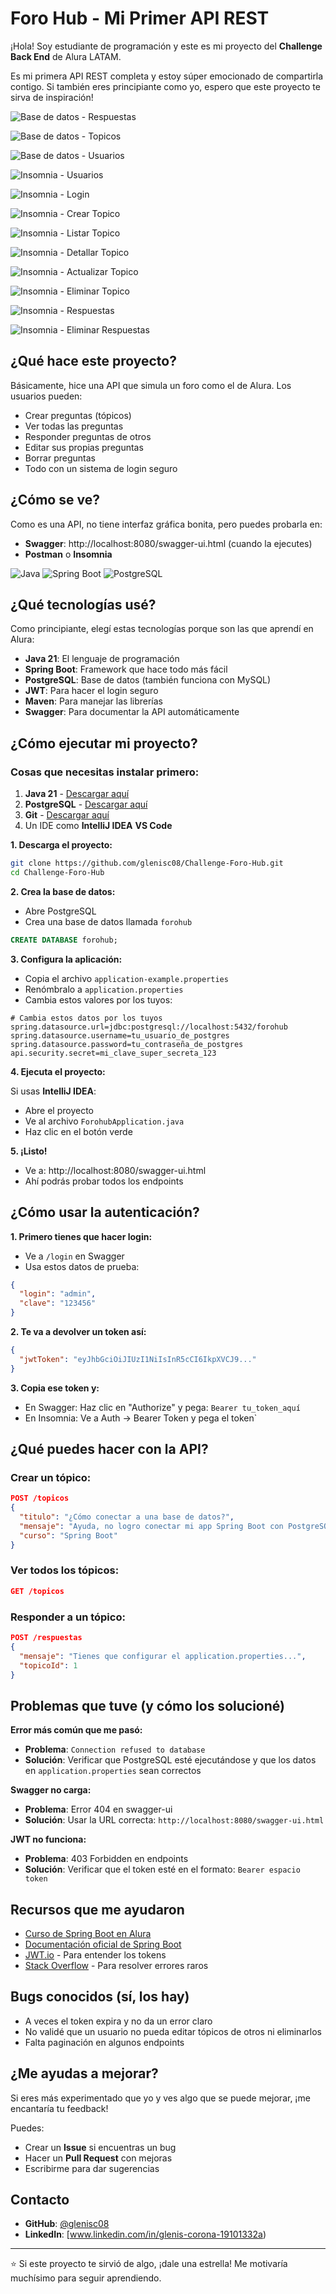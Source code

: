# Foro Hub - Mi Primer API REST

¡Hola! Soy estudiante de programación y este es mi proyecto del **Challenge Back End** de Alura LATAM. 

Es mi primera API REST completa y estoy súper emocionado de compartirla contigo. Si también eres principiante como yo, espero que este proyecto te sirva de inspiración!

![Base de datos - Respuestas](C:\Users\gleni\OneDrive\Desktop\forohub\forohub\src\main\java\img\1.png)

![Base de datos - Topicos](C:\Users\gleni\OneDrive\Desktop\forohub\forohub\src\main\java\img\2.png.)

![Base de datos - Usuarios](C:\Users\gleni\OneDrive\Desktop\forohub\forohub\src\main\java\img\3.png)

![Insomnia - Usuarios](C:\Users\gleni\OneDrive\Desktop\forohub\forohub\src\main\java\img\4.png)

![Insomnia - Login](C:\Users\gleni\OneDrive\Desktop\forohub\forohub\src\main\java\img\5.png)

![Insomnia - Crear Topico](C:\Users\gleni\OneDrive\Desktop\forohub\forohub\src\main\java\img\6.png)

![Insomnia - Listar Topico](C:\Users\gleni\OneDrive\Desktop\forohub\forohub\src\main\java\img\7.png)

![Insomnia - Detallar Topico](C:\Users\gleni\OneDrive\Desktop\forohub\forohub\src\main\java\img\8.png)

![Insomnia - Actualizar Topico](C:\Users\gleni\OneDrive\Desktop\forohub\forohub\src\main\java\img\9.png)

![Insomnia - Eliminar Topico](C:\Users\gleni\OneDrive\Desktop\forohub\forohub\src\main\java\img\10.png)

![Insomnia - Respuestas](C:\Users\gleni\OneDrive\Desktop\forohub\forohub\src\main\java\img\11.png)

![Insomnia - Eliminar Respuestas](C:\Users\gleni\OneDrive\Desktop\forohub\forohub\src\main\java\img\12.png)



## ¿Qué hace este proyecto?

Básicamente, hice una API que simula un foro como el de Alura. Los usuarios pueden:

- Crear preguntas (tópicos)
- Ver todas las preguntas
- Responder preguntas de otros
- Editar sus propias preguntas  
- Borrar preguntas
- Todo con un sistema de login seguro

## ¿Cómo se ve?

Como es una API, no tiene interfaz gráfica bonita, pero puedes probarla en:
- **Swagger**: http://localhost:8080/swagger-ui.html (cuando la ejecutes)
- **Postman** o **Insomnia** 

![Java](https://img.shields.io/badge/Java-21+-orange?style=for-the-badge&logo=java)
![Spring Boot](https://img.shields.io/badge/Spring%20Boot-3.0+-brightgreen?style=for-the-badge&logo=spring)
![PostgreSQL](https://img.shields.io/badge/PostgreSQL-13+-blue?style=for-the-badge&logo=postgresql)

## ¿Qué tecnologías usé?

Como principiante, elegí estas tecnologías porque son las que aprendí en Alura:

- **Java 21**: El lenguaje de programación
- **Spring Boot**: Framework que hace todo más fácil  
- **PostgreSQL**: Base de datos (también funciona con MySQL)
- **JWT**: Para hacer el login seguro
- **Maven**: Para manejar las librerías
- **Swagger**: Para documentar la API automáticamente

## ¿Cómo ejecutar mi proyecto?

### Cosas que necesitas instalar primero:

1. **Java 21** - [Descargar aquí](https://adoptium.net/)
2. **PostgreSQL** - [Descargar aquí](https://www.postgresql.org/download/)
3. **Git** - [Descargar aquí](https://git-scm.com/)
4. Un IDE como **IntelliJ IDEA** **VS Code**

**1. Descarga el proyecto:**
```bash
git clone https://github.com/glenisc08/Challenge-Foro-Hub.git
cd Challenge-Foro-Hub
```

**2. Crea la base de datos:**
- Abre PostgreSQL
- Crea una base de datos llamada `forohub`
```sql
CREATE DATABASE forohub;
```

**3. Configura la aplicación:**
- Copia el archivo `application-example.properties`  
- Renómbralo a `application.properties`
- Cambia estos valores por los tuyos:

```properties
# Cambia estos datos por los tuyos
spring.datasource.url=jdbc:postgresql://localhost:5432/forohub
spring.datasource.username=tu_usuario_de_postgres  
spring.datasource.password=tu_contraseña_de_postgres
api.security.secret=mi_clave_super_secreta_123
```

**4. Ejecuta el proyecto:**

Si usas **IntelliJ IDEA**:
- Abre el proyecto 
- Ve al archivo `ForohubApplication.java`
- Haz clic en el botón verde

**5. ¡Listo!**
- Ve a: http://localhost:8080/swagger-ui.html
- Ahí podrás probar todos los endpoints

## ¿Cómo usar la autenticación?

**1. Primero tienes que hacer login:**
- Ve a `/login` en Swagger
- Usa estos datos de prueba:
```json
{
  "login": "admin", 
  "clave": "123456"
}
```

**2. Te va a devolver un token así:**
```json
{
  "jwtToken": "eyJhbGciOiJIUzI1NiIsInR5cCI6IkpXVCJ9..."
}
```

**3. Copia ese token y:**
- En Swagger: Haz clic en "Authorize" y pega: `Bearer tu_token_aquí`
- En Insomnia: Ve a Auth → Bearer Token y pega el token`


## ¿Qué puedes hacer con la API?

### Crear un tópico:
```json
POST /topicos
{
  "titulo": "¿Cómo conectar a una base de datos?",
  "mensaje": "Ayuda, no logro conectar mi app Spring Boot con PostgreSQL",
  "curso": "Spring Boot"
}
```

### Ver todos los tópicos:
```json
GET /topicos
```

### Responder a un tópico:
```json
POST /respuestas  
{
  "mensaje": "Tienes que configurar el application.properties...",
  "topicoId": 1
}
```

## Problemas que tuve (y cómo los solucioné)

**Error más común que me pasó:**
- **Problema**: `Connection refused to database`
- **Solución**: Verificar que PostgreSQL esté ejecutándose y que los datos en `application.properties` sean correctos

**Swagger no carga:**
- **Problema**: Error 404 en swagger-ui
- **Solución**: Usar la URL correcta: `http://localhost:8080/swagger-ui.html`

**JWT no funciona:**
- **Problema**: 403 Forbidden en endpoints
- **Solución**: Verificar que el token esté en el formato: `Bearer espacio token`

## Recursos que me ayudaron

- [Curso de Spring Boot en Alura](https://www.aluracursos.com/)
- [Documentación oficial de Spring Boot](https://spring.io/projects/spring-boot)
- [JWT.io](https://jwt.io/) - Para entender los tokens
- [Stack Overflow](https://stackoverflow.com/) - Para resolver errores raros

  
## Bugs conocidos (sí, los hay)

- A veces el token expira y no da un error claro
- No validé que un usuario no pueda editar tópicos de otros ni eliminarlos
- Falta paginación en algunos endpoints

## ¿Me ayudas a mejorar?

Si eres más experimentado que yo y ves algo que se puede mejorar, ¡me encantaría tu feedback!

Puedes:
- Crear un **Issue** si encuentras un bug
- Hacer un **Pull Request** con mejoras
- Escribirme para dar sugerencias

## Contacto

- **GitHub**: [@glenisc08](https://github.com/glenisc08)
- **LinkedIn**: [www.linkedin.com/in/glenis-corona-19101332a) 


---

⭐ Si este proyecto te sirvió de algo, ¡dale una estrella! Me motivaría muchísimo para seguir aprendiendo.
